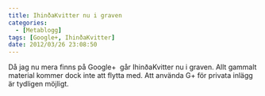 ```yaml
---
title: IhinðaKvitter nu i graven
categories:
  - [Metablogg]
tags: [Google+, IhinðaKvitter]
date: 2012/03/26 23:08:50
---
```

Då jag nu mera finns på Google+  går IhinðaKvitter nu i graven. Allt gammalt material kommer dock inte att flytta med. Att använda G+ för privata inlägg är tydligen möjligt.

